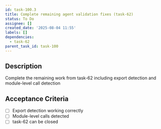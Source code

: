 ```yaml
---
id: task-100.3
title: Complete remaining agent validation fixes (task-62)
status: To Do
assignee: []
created_date: '2025-08-04 11:55'
labels: []
dependencies:
  - task-62
parent_task_id: task-100
---
```


## Description

Complete the remaining work from task-62 including export detection and module-level call detection

## Acceptance Criteria

- [ ] Export detection working correctly
- [ ] Module-level calls detected
- [ ] task-62 can be closed
